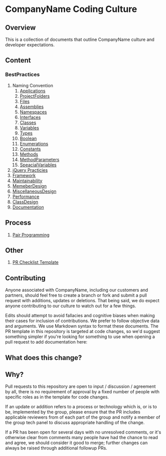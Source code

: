 # CompanyName Coding Culture

## Overview

This is a collection of documents that outline CompanyName culture and developer expectations.

## Content

### BestPractices

1. Naming Convention
    1. [Applications](NamingConvention/Applications.md)
    1. [ProjectFolders](NamingConvention/ProjectFolders.md)
    1. [Files](NamingConvention/Files.md)
    1. [Assemblies](NamingConvention/Assemblies.md)
    1. [Namespaces](NamingConvention/Namespaces.md)
    1. [Interfaces](NamingConvention/Interfaces.md)
    1. [Classes](NamingConvention/Classes.md)
    1. [Variables](NamingConvention/Variables.md)
    1. [Types](NamingConvention/Types.md)
    1. [Boolean](NamingConvention/Boolean.md)
    1. [Enumerations](NamingConvention/Enumerations.md)
    1. [Constants](NamingConvention/Constants.md)
    1. [Methods](NamingConvention/Methods.md)
    1. [MethodParameters](NamingConvention/MethodParameters.md)
    1. [SpeacialVariables](NamingConvention/SpeacialVariables.md)
1. [jQuery Practicies](jQueryBestPractices.md)
1. [Framework](Framework.md)
1. [Maintainability](Maintainability.md)
1. [MemeberDesign](MemeberDesign.md)
1. [MiscellaneousDesign](MiscellaneousDesign.md)
1. [Performance](Performance.md)
1. [ClassDesign](ClassDesign.md)
1. [Documentation](Documentation.md)

## Process

1. [Pair Programming](PariProgramming.md)

## Other

1. [PR Checklist Template](PRChecklistTemplate.md)

## Contributing

Anyone associated with CompanyName, including our customers and partners, should feel free to create a branch or fork and submit a pull request with additions, updates or deletions. That being said, we do expect anyone contributing to our culture to watch out for a few things.

Edits should attempt to avoid fallacies and cognitive biases when making their cases for inclusion of contributions. We prefer to follow objective data and arguments.
We use Markdown syntax to format these documents.
The PR template in this repository is targeted at code changes, so we'd suggest something simpler if you're looking for something to use when opening a pull request to add documentation here:

## What does this change?
## Why?

Pull requests to this repository are open to input / discussion / agreement by all, there is no requirement of approval by a fixed number of people with specific roles as in the template for code changes.

If an update or addition refers to a process or technology which is, or is to be, implemented by the group, please ensure that the PR includes applicable reviewers from of each part of the group and notify a member of the group tech panel to discuss appropriate handling of the change.

If a PR has been open for several days with no unresolved comments, or it's otherwise clear from comments many people have had the chance to read and agree, we should consider it good to merge; further changes can always be raised through additional followup PRs.
